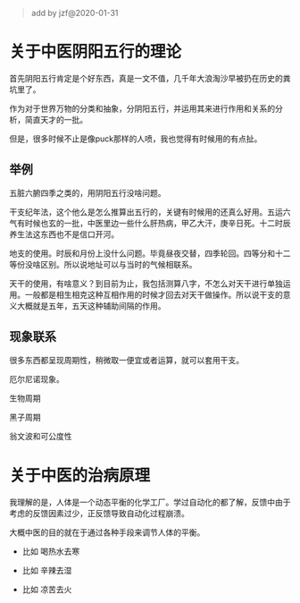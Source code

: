 >add by jzf@2020-01-31

# 关于中医阴阳五行的理论

首先阴阳五行肯定是个好东西，真是一文不值，几千年大浪淘沙早被扔在历史的粪坑里了。

作为对于世界万物的分类和抽象，分阴阳五行，并运用其来进行作用和关系的分析，简直天才的一批。

但是，很多时候不止是像puck那样的人喷，我也觉得有时候用的有点扯。

## 举例

五脏六腑四季之类的，用阴阳五行没啥问题。

干支纪年法，这个他么是怎么推算出五行的，关键有时候用的还真么好用。五运六气有时候也玄的一批，中医里边一些什么肝热病，甲乙大汗，庚辛日死。十二时辰养生法这东西也不是信口开河。

地支的使用。时辰和月份上没什么问题。毕竟昼夜交替，四季轮回。四等分和十二等份没啥区别。所以说地址可以与当时的气候相联系。

天干的使用，有啥意义？到目前为止，我包括测算八字，不怎么对天干进行单独运用。一般都是相生相克这种互相作用的时候才回去对天干做操作。所以说干支的意义大概就是五年，五天这种辅助间隔的作用。

## 现象联系

很多东西都呈现周期性，稍微取一便宜或者运算，就可以套用干支。

厄尔尼诺现象。

生物周期

黑子周期

翁文波和可公度性

# 关于中医的治病原理

我理解的是，人体是一个动态平衡的化学工厂。学过自动化的都了解，反馈中由于考虑的反馈因素过少，正反馈导致自动化过程崩溃。

大概中医的目的就在于通过各种手段来调节人体的平衡。

* 比如 喝热水去寒

* 比如 辛辣去湿

* 比如 凉苦去火






